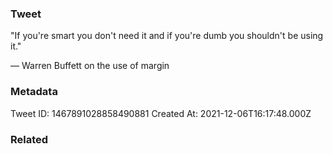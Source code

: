 ### Tweet
"If you're smart you don't need it and if you're dumb you shouldn't be using it."

— Warren Buffett on the use of margin

### Metadata
Tweet ID: 1467891028858490881
Created At: 2021-12-06T16:17:48.000Z

### Related

